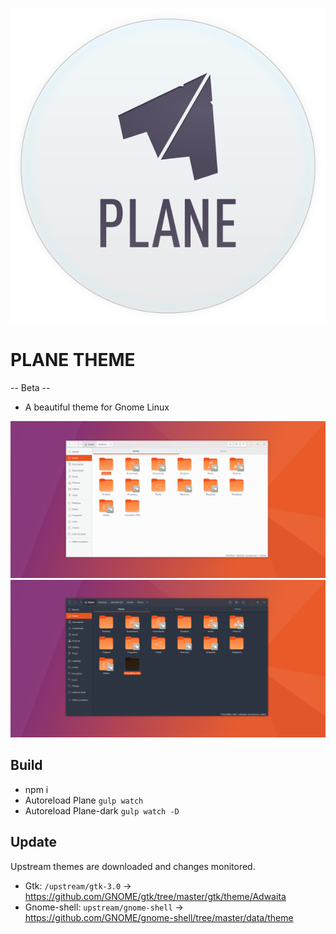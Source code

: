 <p align="center">
<img src="assets/logo.svg" />
</p>


# PLANE THEME

-- Beta --

- 	A beautiful theme for Gnome Linux

<p align="center">
<img src="assets/screenshots/light1.png" />
<br>
<img src="assets/screenshots/dark1.png" />
</p>

## Build
- npm i
- Autoreload Plane `gulp watch`
- Autoreload Plane-dark `gulp watch -D`

## Update

Upstream themes are downloaded and changes monitored.

- Gtk: `/upstream/gtk-3.0` -> https://github.com/GNOME/gtk/tree/master/gtk/theme/Adwaita
- Gnome-shell: `upstream/gnome-shell` -> https://github.com/GNOME/gnome-shell/tree/master/data/theme
